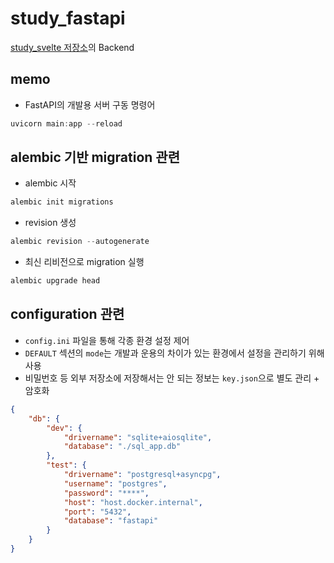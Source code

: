 # study_fastapi

[study_svelte 저장소](https://github.com/djccnt15/study_svelte)의 Backend

## memo

- FastAPI의 개발용 서버 구동 명령어

```powershell
uvicorn main:app --reload
```

## alembic 기반 migration 관련

- alembic 시작

```powershell
alembic init migrations
```

- revision 생성

```powershell
alembic revision --autogenerate
```

- 최신 리비전으로 migration 실행

```powershell
alembic upgrade head
```

## configuration 관련

- `config.ini` 파일을 통해 각종 환경 설정 제어
- `DEFAULT` 섹션의 `mode`는 개발과 운용의 차이가 있는 환경에서 설정을 관리하기 위해 사용
- 비밀번호 등 외부 저장소에 저장해서는 안 되는 정보는 `key.json`으로 별도 관리 + 암호화

```json
{
    "db": {
        "dev": {
            "drivername": "sqlite+aiosqlite",
            "database": "./sql_app.db"
        },
        "test": {
            "drivername": "postgresql+asyncpg",
            "username": "postgres",
            "password": "****",
            "host": "host.docker.internal",
            "port": "5432",
            "database": "fastapi"
        }
    }
}
```